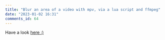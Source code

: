 ```yaml
--- 
title: "Blur an area of a video with mpv, via a lua script and ffmpeg" 
date: "2023-01-02 16:31" 
comments_id: 64
--- 
```


Have a look [here :) ](https://github.com/DGrv/mpv-easyblur)





